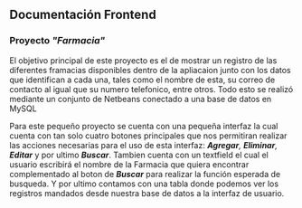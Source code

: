 ## Documentación Frontend  
### Proyecto ***"Farmacia"***

El objetivo principal de este proyecto es el de mostrar un registro de las diferentes framacias disponibles dentro de la apliacaion
junto con los datos que identifican a cada una, tales como el nombre de esta, su correo de contacto al igual que su numero telefonico, 
entre otros. Todo esto se realizó mediante un conjunto de Netbeans conectado a una base de datos en MySQL  

Para este pequeño proyecto se cuenta con una pequeña interfaz la cual cuenta con tan solo cuatro botones principales que nos permitiran
realizar las acciones necesarias para el uso de esta interfaz: ***Agregar**, **Eliminar**, **Editar*** y por ultimo ***Buscar***. Tambien
cuenta con un textfield el cual el usuario escribirá el nombre de la Farmacia que quiera encontrar complementado al boton de ***Buscar*** para
realizar la función esperada de busqueda. Y por ultimo contamos con una tabla donde podemos ver los registros mandados desde nuestra base de datos a 
la interfaz de usuario.

